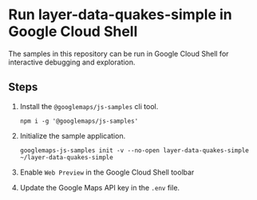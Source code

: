 # Run layer-data-quakes-simple in Google Cloud Shell

The samples in this repository can be run in Google Cloud Shell for interactive debugging and exploration.

## Steps

1. Install the `@googlemaps/js-samples` cli tool.

    ```
    npm i -g '@googlemaps/js-samples'
    ```
1. Initialize the sample application. 
    ```
    googlemaps-js-samples init -v --no-open layer-data-quakes-simple ~/layer-data-quakes-simple
    ```
1. Enable `Web Preview` in the Google Cloud Shell toolbar
1. Update the Google Maps API key in the `.env` file.
